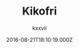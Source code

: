 ---
layout: JamstackTheme
title: 'Kikofri '
github: https://github.com/kxxvii/Kikofri
demo: https://kxxvii.github.io/Kikofri
author: kxxvii
ssg: Jekyll
date: 2016-08-21T18:10:19.000Z
description: Kikofri, a Jekyll Theme, and a fork of Kiko.
stale: true
---